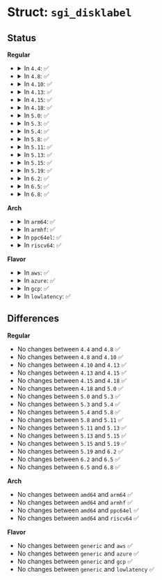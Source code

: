 # Struct: <code>sgi_disklabel</code>

## Status
<b>Regular</b>
<ul>
<li>
<details>
<summary>In <code>4.4</code>: ✅</summary>

```c
struct sgi_disklabel {
    __be32 magic_mushroom;
    __be16 root_part_num;
    __be16 swap_part_num;
    s8 boot_file[16];
    u8 _unused0[48];
    struct sgi_volume volume[15];
    struct sgi_partition partitions[16];
    __be32 csum;
    __be32 _unused1;
};
```
</details>
</li>
<li>
<details>
<summary>In <code>4.8</code>: ✅</summary>

```c
struct sgi_disklabel {
    __be32 magic_mushroom;
    __be16 root_part_num;
    __be16 swap_part_num;
    s8 boot_file[16];
    u8 _unused0[48];
    struct sgi_volume volume[15];
    struct sgi_partition partitions[16];
    __be32 csum;
    __be32 _unused1;
};
```
</details>
</li>
<li>
<details>
<summary>In <code>4.10</code>: ✅</summary>

```c
struct sgi_disklabel {
    __be32 magic_mushroom;
    __be16 root_part_num;
    __be16 swap_part_num;
    s8 boot_file[16];
    u8 _unused0[48];
    struct sgi_volume volume[15];
    struct sgi_partition partitions[16];
    __be32 csum;
    __be32 _unused1;
};
```
</details>
</li>
<li>
<details>
<summary>In <code>4.13</code>: ✅</summary>

```c
struct sgi_disklabel {
    __be32 magic_mushroom;
    __be16 root_part_num;
    __be16 swap_part_num;
    s8 boot_file[16];
    u8 _unused0[48];
    struct sgi_volume volume[15];
    struct sgi_partition partitions[16];
    __be32 csum;
    __be32 _unused1;
};
```
</details>
</li>
<li>
<details>
<summary>In <code>4.15</code>: ✅</summary>

```c
struct sgi_disklabel {
    __be32 magic_mushroom;
    __be16 root_part_num;
    __be16 swap_part_num;
    s8 boot_file[16];
    u8 _unused0[48];
    struct sgi_volume volume[15];
    struct sgi_partition partitions[16];
    __be32 csum;
    __be32 _unused1;
};
```
</details>
</li>
<li>
<details>
<summary>In <code>4.18</code>: ✅</summary>

```c
struct sgi_disklabel {
    __be32 magic_mushroom;
    __be16 root_part_num;
    __be16 swap_part_num;
    s8 boot_file[16];
    u8 _unused0[48];
    struct sgi_volume volume[15];
    struct sgi_partition partitions[16];
    __be32 csum;
    __be32 _unused1;
};
```
</details>
</li>
<li>
<details>
<summary>In <code>5.0</code>: ✅</summary>

```c
struct sgi_disklabel {
    __be32 magic_mushroom;
    __be16 root_part_num;
    __be16 swap_part_num;
    s8 boot_file[16];
    u8 _unused0[48];
    struct sgi_volume volume[15];
    struct sgi_partition partitions[16];
    __be32 csum;
    __be32 _unused1;
};
```
</details>
</li>
<li>
<details>
<summary>In <code>5.3</code>: ✅</summary>

```c
struct sgi_disklabel {
    __be32 magic_mushroom;
    __be16 root_part_num;
    __be16 swap_part_num;
    s8 boot_file[16];
    u8 _unused0[48];
    struct sgi_volume volume[15];
    struct sgi_partition partitions[16];
    __be32 csum;
    __be32 _unused1;
};
```
</details>
</li>
<li>
<details>
<summary>In <code>5.4</code>: ✅</summary>

```c
struct sgi_disklabel {
    __be32 magic_mushroom;
    __be16 root_part_num;
    __be16 swap_part_num;
    s8 boot_file[16];
    u8 _unused0[48];
    struct sgi_volume volume[15];
    struct sgi_partition partitions[16];
    __be32 csum;
    __be32 _unused1;
};
```
</details>
</li>
<li>
<details>
<summary>In <code>5.8</code>: ✅</summary>

```c
struct sgi_disklabel {
    __be32 magic_mushroom;
    __be16 root_part_num;
    __be16 swap_part_num;
    s8 boot_file[16];
    u8 _unused0[48];
    struct sgi_volume volume[15];
    struct sgi_partition partitions[16];
    __be32 csum;
    __be32 _unused1;
};
```
</details>
</li>
<li>
<details>
<summary>In <code>5.11</code>: ✅</summary>

```c
struct sgi_disklabel {
    __be32 magic_mushroom;
    __be16 root_part_num;
    __be16 swap_part_num;
    s8 boot_file[16];
    u8 _unused0[48];
    struct sgi_volume volume[15];
    struct sgi_partition partitions[16];
    __be32 csum;
    __be32 _unused1;
};
```
</details>
</li>
<li>
<details>
<summary>In <code>5.13</code>: ✅</summary>

```c
struct sgi_disklabel {
    __be32 magic_mushroom;
    __be16 root_part_num;
    __be16 swap_part_num;
    s8 boot_file[16];
    u8 _unused0[48];
    struct sgi_volume volume[15];
    struct sgi_partition partitions[16];
    __be32 csum;
    __be32 _unused1;
};
```
</details>
</li>
<li>
<details>
<summary>In <code>5.15</code>: ✅</summary>

```c
struct sgi_disklabel {
    __be32 magic_mushroom;
    __be16 root_part_num;
    __be16 swap_part_num;
    s8 boot_file[16];
    u8 _unused0[48];
    struct sgi_volume volume[15];
    struct sgi_partition partitions[16];
    __be32 csum;
    __be32 _unused1;
};
```
</details>
</li>
<li>
<details>
<summary>In <code>5.19</code>: ✅</summary>

```c
struct sgi_disklabel {
    __be32 magic_mushroom;
    __be16 root_part_num;
    __be16 swap_part_num;
    s8 boot_file[16];
    u8 _unused0[48];
    struct sgi_volume volume[15];
    struct sgi_partition partitions[16];
    __be32 csum;
    __be32 _unused1;
};
```
</details>
</li>
<li>
<details>
<summary>In <code>6.2</code>: ✅</summary>

```c
struct sgi_disklabel {
    __be32 magic_mushroom;
    __be16 root_part_num;
    __be16 swap_part_num;
    s8 boot_file[16];
    u8 _unused0[48];
    struct sgi_volume volume[15];
    struct sgi_partition partitions[16];
    __be32 csum;
    __be32 _unused1;
};
```
</details>
</li>
<li>
<details>
<summary>In <code>6.5</code>: ✅</summary>

```c
struct sgi_disklabel {
    __be32 magic_mushroom;
    __be16 root_part_num;
    __be16 swap_part_num;
    s8 boot_file[16];
    u8 _unused0[48];
    struct sgi_volume volume[15];
    struct sgi_partition partitions[16];
    __be32 csum;
    __be32 _unused1;
};
```
</details>
</li>
<li>
<details>
<summary>In <code>6.8</code>: ✅</summary>

```c
struct sgi_disklabel {
    __be32 magic_mushroom;
    __be16 root_part_num;
    __be16 swap_part_num;
    s8 boot_file[16];
    u8 _unused0[48];
    struct sgi_volume volume[15];
    struct sgi_partition partitions[16];
    __be32 csum;
    __be32 _unused1;
};
```
</details>
</li>
</ul>
<b>Arch</b>
<ul>
<li>
<details>
<summary>In <code>arm64</code>: ✅</summary>

```c
struct sgi_disklabel {
    __be32 magic_mushroom;
    __be16 root_part_num;
    __be16 swap_part_num;
    s8 boot_file[16];
    u8 _unused0[48];
    struct sgi_volume volume[15];
    struct sgi_partition partitions[16];
    __be32 csum;
    __be32 _unused1;
};
```
</details>
</li>
<li>
<details>
<summary>In <code>armhf</code>: ✅</summary>

```c
struct sgi_disklabel {
    __be32 magic_mushroom;
    __be16 root_part_num;
    __be16 swap_part_num;
    s8 boot_file[16];
    u8 _unused0[48];
    struct sgi_volume volume[15];
    struct sgi_partition partitions[16];
    __be32 csum;
    __be32 _unused1;
};
```
</details>
</li>
<li>
<details>
<summary>In <code>ppc64el</code>: ✅</summary>

```c
struct sgi_disklabel {
    __be32 magic_mushroom;
    __be16 root_part_num;
    __be16 swap_part_num;
    s8 boot_file[16];
    u8 _unused0[48];
    struct sgi_volume volume[15];
    struct sgi_partition partitions[16];
    __be32 csum;
    __be32 _unused1;
};
```
</details>
</li>
<li>
<details>
<summary>In <code>riscv64</code>: ✅</summary>

```c
struct sgi_disklabel {
    __be32 magic_mushroom;
    __be16 root_part_num;
    __be16 swap_part_num;
    s8 boot_file[16];
    u8 _unused0[48];
    struct sgi_volume volume[15];
    struct sgi_partition partitions[16];
    __be32 csum;
    __be32 _unused1;
};
```
</details>
</li>
</ul>
<b>Flavor</b>
<ul>
<li>
<details>
<summary>In <code>aws</code>: ✅</summary>

```c
struct sgi_disklabel {
    __be32 magic_mushroom;
    __be16 root_part_num;
    __be16 swap_part_num;
    s8 boot_file[16];
    u8 _unused0[48];
    struct sgi_volume volume[15];
    struct sgi_partition partitions[16];
    __be32 csum;
    __be32 _unused1;
};
```
</details>
</li>
<li>
<details>
<summary>In <code>azure</code>: ✅</summary>

```c
struct sgi_disklabel {
    __be32 magic_mushroom;
    __be16 root_part_num;
    __be16 swap_part_num;
    s8 boot_file[16];
    u8 _unused0[48];
    struct sgi_volume volume[15];
    struct sgi_partition partitions[16];
    __be32 csum;
    __be32 _unused1;
};
```
</details>
</li>
<li>
<details>
<summary>In <code>gcp</code>: ✅</summary>

```c
struct sgi_disklabel {
    __be32 magic_mushroom;
    __be16 root_part_num;
    __be16 swap_part_num;
    s8 boot_file[16];
    u8 _unused0[48];
    struct sgi_volume volume[15];
    struct sgi_partition partitions[16];
    __be32 csum;
    __be32 _unused1;
};
```
</details>
</li>
<li>
<details>
<summary>In <code>lowlatency</code>: ✅</summary>

```c
struct sgi_disklabel {
    __be32 magic_mushroom;
    __be16 root_part_num;
    __be16 swap_part_num;
    s8 boot_file[16];
    u8 _unused0[48];
    struct sgi_volume volume[15];
    struct sgi_partition partitions[16];
    __be32 csum;
    __be32 _unused1;
};
```
</details>
</li>
</ul>

## Differences
<b>Regular</b>
<ul>
<li>
No changes between <code>4.4</code> and <code>4.8</code> ✅
</li>
<li>
No changes between <code>4.8</code> and <code>4.10</code> ✅
</li>
<li>
No changes between <code>4.10</code> and <code>4.13</code> ✅
</li>
<li>
No changes between <code>4.13</code> and <code>4.15</code> ✅
</li>
<li>
No changes between <code>4.15</code> and <code>4.18</code> ✅
</li>
<li>
No changes between <code>4.18</code> and <code>5.0</code> ✅
</li>
<li>
No changes between <code>5.0</code> and <code>5.3</code> ✅
</li>
<li>
No changes between <code>5.3</code> and <code>5.4</code> ✅
</li>
<li>
No changes between <code>5.4</code> and <code>5.8</code> ✅
</li>
<li>
No changes between <code>5.8</code> and <code>5.11</code> ✅
</li>
<li>
No changes between <code>5.11</code> and <code>5.13</code> ✅
</li>
<li>
No changes between <code>5.13</code> and <code>5.15</code> ✅
</li>
<li>
No changes between <code>5.15</code> and <code>5.19</code> ✅
</li>
<li>
No changes between <code>5.19</code> and <code>6.2</code> ✅
</li>
<li>
No changes between <code>6.2</code> and <code>6.5</code> ✅
</li>
<li>
No changes between <code>6.5</code> and <code>6.8</code> ✅
</li>
</ul>
<b>Arch</b>
<ul>
<li>
No changes between <code>amd64</code> and <code>arm64</code> ✅
</li>
<li>
No changes between <code>amd64</code> and <code>armhf</code> ✅
</li>
<li>
No changes between <code>amd64</code> and <code>ppc64el</code> ✅
</li>
<li>
No changes between <code>amd64</code> and <code>riscv64</code> ✅
</li>
</ul>
<b>Flavor</b>
<ul>
<li>
No changes between <code>generic</code> and <code>aws</code> ✅
</li>
<li>
No changes between <code>generic</code> and <code>azure</code> ✅
</li>
<li>
No changes between <code>generic</code> and <code>gcp</code> ✅
</li>
<li>
No changes between <code>generic</code> and <code>lowlatency</code> ✅
</li>
</ul>
